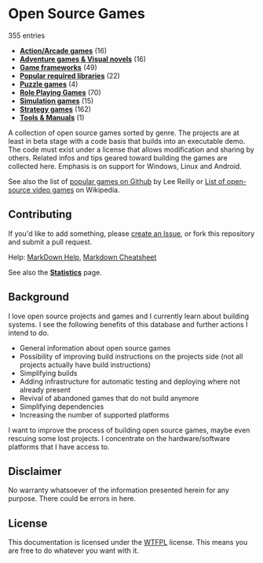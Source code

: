 # Open Source Games

[comment]: # (start of autogenerated content, do not edit)
355 entries
- **[Action/Arcade games](games/action/_toc.md)** (16)
- **[Adventure games & Visual novels](games/adventure/_toc.md)** (16)
- **[Game frameworks](games/framework/_toc.md)** (49)
- **[Popular required libraries](games/library/_toc.md)** (22)
- **[Puzzle games](games/puzzle/_toc.md)** (4)
- **[Role Playing Games](games/rpg/_toc.md)** (70)
- **[Simulation games](games/simulation/_toc.md)** (15)
- **[Strategy games](games/strategy/_toc.md)** (162)
- **[Tools & Manuals](games/misc/_toc.md)** (1)

[comment]: # (end of autogenerated content)
A collection of open source games sorted by genre. The projects are at least in beta stage with a code basis that builds
into an executable demo. The code must exist under a license that allows modification and sharing by others.
Related infos and tips geared toward building the games are collected here. Emphasis is on
support for Windows, Linux and Android.

See also the list of [popular games on Github](https://github.com/leereilly/games) by Lee Reilly or [List of open-source video games](https://en.wikipedia.org/wiki/List_of_open-source_video_games) on Wikipedia.

## Contributing

If you'd like to add something, please [create an Issue](https://github.com/Trilarion/opensourcegames/issues),
or fork this repository and submit a pull request.

Help: [MarkDown Help](https://help.github.com/articles/github-flavored-markdown), [Markdown Cheatsheet](https://github.com/adam-p/markdown-here/wiki/Markdown-Cheatsheet)

See also the **[Statistics](games/statistics.md)** page.

## Background

I love open source projects and games and I currently learn about building systems. I see the following benefits of this database
and further actions I intend to do.

- General information about open source games
- Possibility of improving build instructions on the projects side (not all projects actually have build instructions)
- Simplifying builds
- Adding infrastructure for automatic testing and deploying where not already present
- Revival of abandoned games that do not build anymore
- Simplifying dependencies
- Increasing the number of supported platforms

I want to improve the process of building open source games, maybe even rescuing some lost projects.
I concentrate on the hardware/software platforms that I have access to.

## Disclaimer
 
 No warranty whatsoever of the information presented herein for any purpose. There could be errors in here.

## License

This documentation is licensed under the [WTFPL](LICENSE) license. This means you are free to do whatever you want with it.

